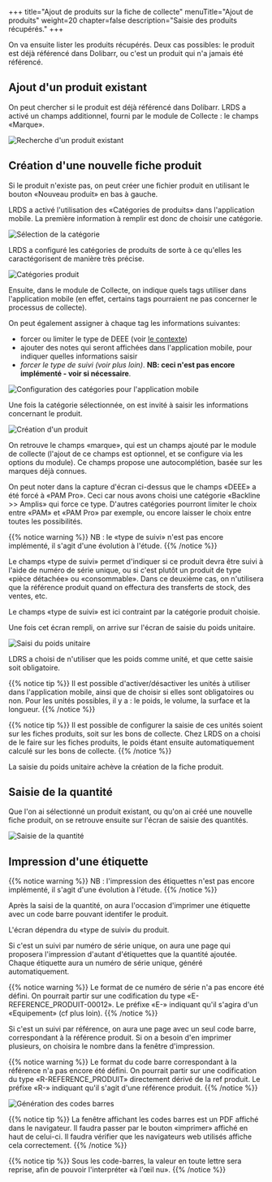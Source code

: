 +++
title="Ajout de produits sur la fiche de collecte"
menuTitle="Ajout de produits"
weight=20
chapter=false
description="Saisie des produits récupérés."
+++

On va ensuite lister les produits récupérés. Deux cas possibles: le produit
est déjà référencé dans Dolibarr, ou c'est un produit qui n'a jamais été référencé.

## Ajout d'un produit existant

On peut chercher si le produit est déjà référencé dans Dolibarr.
LRDS a activé un champs additionnel, fourni par le module de Collecte :
le champs «Marque».

![Recherche d'un produit existant](./../../images/mobile_pick_product.png?classes=shadow,border&height=200px)

## Création d'une nouvelle fiche produit

Si le produit n'existe pas, on peut créer une fichier produit en utilisant
le bouton «Nouveau produit» en bas à gauche.

LRDS a activé l'utilisation des «Catégories de produits» dans l'application mobile.
La première information à remplir est donc de choisir une catégorie.

![Sélection de la catégorie](./../../images/mobile_pick_tag.png?classes=shadow,border&height=200px)

LRDS a configuré les catégories de produits de sorte à ce qu'elles les
caractégorisent de manière très précise.

![Catégories produit](./../../images/tags.png?classes=shadow,border&height=200px)

Ensuite, dans le module de Collecte, on indique quels tags utiliser dans
l'application mobile (en effet, certains tags pourraient ne pas concerner
le processus de collecte).

On peut également assigner à chaque tag les informations suivantes:

* forcer ou limiter le type de DEEE (voir [le contexte](../context/))
* ajouter des notes qui seront affichées dans l'application mobile, pour indiquer quelles informations saisir
* *forcer le type de suivi (voir plus loin)*. **NB: ceci n'est pas encore implémenté - voir si nécessaire**.

![Configuration des catégories pour l'application mobile](./../../images/configure_tags.png?classes=shadow,border&height=200px)

Une fois la catégorie sélectionnée, on est invité à saisir les informations concernant le produit.

![Création d'un produit](./../../images/mobile_create_product_wip.png?classes=shadow,border&height=200px)

On retrouve le champs «marque», qui est un champs ajouté par le module de collecte
(l'ajout de ce champs est optionnel, et se configure via les options du module).
Ce champs propose une autocomplétion, basée sur les marques déjà connues.

On peut noter dans la capture d'écran ci-dessus que le champs «DEEE» a été
forcé à «PAM Pro». Ceci car nous avons choisi une catégorie «Backline >> Amplis»
qui force ce type.
D'autres catégories pourront limiter le choix entre «PAM» et «PAM Pro» par exemple,
ou encore laisser le choix entre toutes les possibilités.

{{% notice warning %}}
NB : le «type de suivi» n'est pas encore implémenté, il s'agit d'une évolution à l'étude.
{{% /notice %}}

Le champs «type de suivi» permet d'indiquer si ce produit devra être suivi à
l'aide de numéro de série unique, ou si c'est plutôt un produit de type «pièce détachée»
ou «consommable». Dans ce deuxième cas, on n'utilisera que la référence produit
quand on effectura des transferts de stock, des ventes, etc.

Le champs «type de suivi» est ici contraint par la catégorie produit choisie.

Une fois cet écran rempli, on arrive sur l'écran de saisie du poids unitaire.

![Saisi du poids unitaire](./../../images/mobile_weight.png?classes=shadow,border&height=200px)

LDRS a choisi de n'utiliser que les poids comme unité, et que cette saisie soit
obligatoire.

{{% notice tip %}}
Il est possible d'activer/désactiver les unités à utiliser dans l'application
mobile, ainsi que de choisir si elles sont obligatoires ou non.
Pour les unités possibles, il y a : le poids, le volume, la surface et la longueur.
{{% /notice %}}

{{% notice tip %}}
Il est possible de configurer la saisie de ces unités soient sur les fiches
produits, soit sur les bons de collecte.
Chez LRDS on a choisi de le faire sur les fiches produits, le poids étant ensuite
automatiquement calculé sur les bons de collecte.
{{% /notice %}}

La saisie du poids unitaire achève la création de la fiche produit.

## Saisie de la quantité

Que l'on ai sélectionné un produit existant, ou qu'on ai créé une nouvelle
fiche produit, on se retrouve ensuite sur l'écran de saisie des quantités.

![Saisie de la quantité](./../../images/mobile_qty.png?classes=shadow,border&height=200px)

## Impression d'une étiquette

{{% notice warning %}}
NB : l'impression des étiquettes n'est pas encore implémenté, il s'agit d'une évolution à l'étude.
{{% /notice %}}

Après la saisi de la quantité, on aura l'occasion d'imprimer une étiquette
avec un code barre pouvant identifer le produit.

L'écran dépendra du «type de suivi» du produit.

Si c'est un suivi par numéro de série unique, on aura une page qui proposera l'impression
d'autant d'étiquettes que la quantité ajoutée.
Chaque étiquette aura un numéro de série unique, généré automatiquement.

{{% notice warning %}}
Le format de ce numéro de série n'a pas encore été défini.
On pourrait partir sur une codification du type «E-REFERENCE_PRODUIT-00012».
Le préfixe «E-» indiquant qu'il s'agira d'un «Equipement» (cf plus loin).
{{% /notice %}}

Si c'est un suivi par référence, on aura une page avec un seul code barre,
correspondant à la référence produit. Si on a besoin d'en imprimer plusieurs,
on choisira le nombre dans la fenêtre d'impression.

{{% notice warning %}}
Le format du code barre correspondant à la référence n'a pas encore été défini.
On pourrait partir sur une codification du type «R-REFERENCE_PRODUIT»
directement dérivé de la ref produit.
Le préfixe «R-» indiquant qu'il s'agit d'une référence produit.
{{% /notice %}}

![Génération des codes barres](./../../images/mobile_bar_code.png?classes=shadow,border&height=200px)

{{% notice tip %}}
La fenêtre affichant les codes barres est un PDF affiché dans le navigateur.
Il faudra passer par le bouton «imprimer» affiché en haut de celui-ci.
Il faudra vérifier que les navigateurs web utilisés affiche cela correctement.
{{% /notice %}}

{{% notice tip %}}
Sous les code-barres, la valeur en toute lettre sera reprise, afin de pouvoir
l'interpréter «à l'œil nu».
{{% /notice %}}
